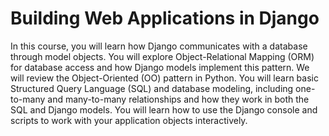 # Building Web Applications in Django

In this course, you will learn how Django communicates with a database through model objects. You will explore Object-Relational Mapping (ORM) for database access and how Django models implement this pattern.  We will review the Object-Oriented (OO) pattern in Python.  You will learn basic Structured Query Language (SQL) and database modeling, including one-to-many and many-to-many relationships and how they work in both the SQL and Django models. You will learn how to use the Django console and scripts to work with your application objects interactively.
